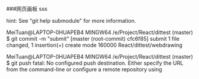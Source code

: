 <!--
 * @Descripttion: 
 * @version: 
 * @Author: Aipor
 * @Date: 2023-04-26 13:49:16
 * @LastEditors: Aipor
 * @LastEditTime: 2023-04-26 14:04:29
-->
###网页画板
sss



hint: See "git help submodule" for more information.

MeiTuan@LAPTOP-0HUAPEB4 MINGW64 /e/Project/React/dittest (master)
$ git commit -m "submit"
[master (root-commit) cfc6f85] submit
 1 file changed, 1 insertion(+)
 create mode 160000 React/dittest/webdrawing

MeiTuan@LAPTOP-0HUAPEB4 MINGW64 /e/Project/React/dittest (master)
$ git push
fatal: No configured push destination.
Either specify the URL from the command-line or configure a remote repository using
